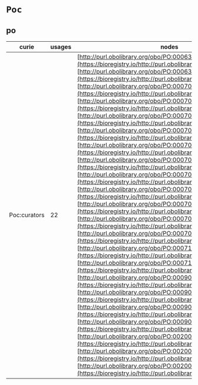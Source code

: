 # `Poc`
## po
| curie        |   usages | nodes                                                                                                                                                                                                                                                                                                                                                                                                                                                                                                                                                                                                                                                                                                                                                                                                                                                                                                                                                                                                                                                                                                                                                                                                                                                                                                                                                                                                                                                                                                                                                                                                                                                                                                                                                                                                                                                                                                                                                                                                                                                                                                                                                                                                                                                                                                                                                                                                                                                                                                                                    |
|--------------|----------|------------------------------------------------------------------------------------------------------------------------------------------------------------------------------------------------------------------------------------------------------------------------------------------------------------------------------------------------------------------------------------------------------------------------------------------------------------------------------------------------------------------------------------------------------------------------------------------------------------------------------------------------------------------------------------------------------------------------------------------------------------------------------------------------------------------------------------------------------------------------------------------------------------------------------------------------------------------------------------------------------------------------------------------------------------------------------------------------------------------------------------------------------------------------------------------------------------------------------------------------------------------------------------------------------------------------------------------------------------------------------------------------------------------------------------------------------------------------------------------------------------------------------------------------------------------------------------------------------------------------------------------------------------------------------------------------------------------------------------------------------------------------------------------------------------------------------------------------------------------------------------------------------------------------------------------------------------------------------------------------------------------------------------------------------------------------------------------------------------------------------------------------------------------------------------------------------------------------------------------------------------------------------------------------------------------------------------------------------------------------------------------------------------------------------------------------------------------------------------------------------------------------------------------|
| Poc:curators |       22 | [http://purl.obolibrary.org/obo/PO:0006319](https://bioregistry.io/http://purl.obolibrary.org/obo/PO:0006319), [http://purl.obolibrary.org/obo/PO:0006344](https://bioregistry.io/http://purl.obolibrary.org/obo/PO:0006344), [http://purl.obolibrary.org/obo/PO:0007010](https://bioregistry.io/http://purl.obolibrary.org/obo/PO:0007010), [http://purl.obolibrary.org/obo/PO:0007035](https://bioregistry.io/http://purl.obolibrary.org/obo/PO:0007035), [http://purl.obolibrary.org/obo/PO:0007042](https://bioregistry.io/http://purl.obolibrary.org/obo/PO:0007042), [http://purl.obolibrary.org/obo/PO:0007068](https://bioregistry.io/http://purl.obolibrary.org/obo/PO:0007068), [http://purl.obolibrary.org/obo/PO:0007073](https://bioregistry.io/http://purl.obolibrary.org/obo/PO:0007073), [http://purl.obolibrary.org/obo/PO:0007076](https://bioregistry.io/http://purl.obolibrary.org/obo/PO:0007076), [http://purl.obolibrary.org/obo/PO:0007078](https://bioregistry.io/http://purl.obolibrary.org/obo/PO:0007078), [http://purl.obolibrary.org/obo/PO:0007081](https://bioregistry.io/http://purl.obolibrary.org/obo/PO:0007081), [http://purl.obolibrary.org/obo/PO:0007087](https://bioregistry.io/http://purl.obolibrary.org/obo/PO:0007087), [http://purl.obolibrary.org/obo/PO:0007094](https://bioregistry.io/http://purl.obolibrary.org/obo/PO:0007094), [http://purl.obolibrary.org/obo/PO:0007098](https://bioregistry.io/http://purl.obolibrary.org/obo/PO:0007098), [http://purl.obolibrary.org/obo/PO:0007112](https://bioregistry.io/http://purl.obolibrary.org/obo/PO:0007112), [http://purl.obolibrary.org/obo/PO:0007133](https://bioregistry.io/http://purl.obolibrary.org/obo/PO:0007133), [http://purl.obolibrary.org/obo/PO:0009075](https://bioregistry.io/http://purl.obolibrary.org/obo/PO:0009075), [http://purl.obolibrary.org/obo/PO:0009080](https://bioregistry.io/http://purl.obolibrary.org/obo/PO:0009080), [http://purl.obolibrary.org/obo/PO:0009083](https://bioregistry.io/http://purl.obolibrary.org/obo/PO:0009083), [http://purl.obolibrary.org/obo/PO:0009091](https://bioregistry.io/http://purl.obolibrary.org/obo/PO:0009091), [http://purl.obolibrary.org/obo/PO:0020042](https://bioregistry.io/http://purl.obolibrary.org/obo/PO:0020042), [http://purl.obolibrary.org/obo/PO:0020081](https://bioregistry.io/http://purl.obolibrary.org/obo/PO:0020081), [http://purl.obolibrary.org/obo/PO:0020085](https://bioregistry.io/http://purl.obolibrary.org/obo/PO:0020085) |
